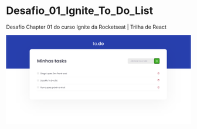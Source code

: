 # Desafio_01_Ignite_To_Do_List

Desafio Chapter 01 do curso Ignite da Rocketseat | Trilha de React

<img src="./public/img/todolist.png"/>
